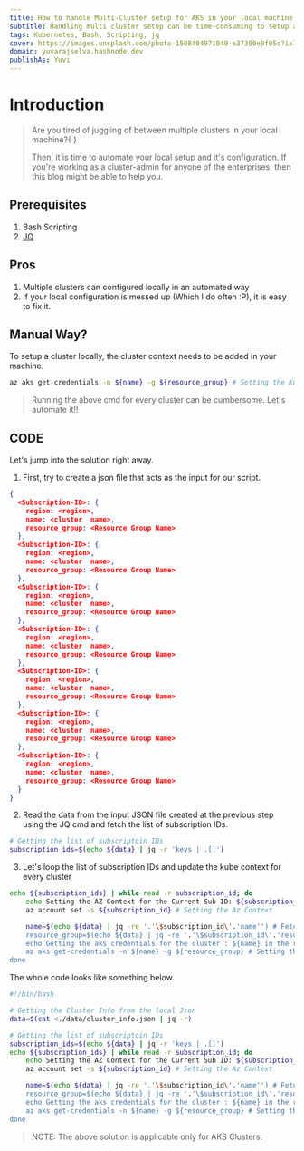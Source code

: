 ```yaml
---
title: How to handle Multi-Cluster setup for AKS in your local machine
subtitle: Handling multi cluster setup can be time-consuming to setup and this blog would make your job easier
tags: Kubernetes, Bash, Scripting, jq
cover: https://images.unsplash.com/photo-1508404971049-e37350e9f05c?ixlib=rb-4.0.3&ixid=MnwxMjA3fDB8MHxwaG90by1wYWdlfHx8fGVufDB8fHx8&auto=format&fit=crop&w=2148&q=80
domain: yuvarajselva.hashnode.dev 
publishAs: Yuvi
---
```


# Introduction

> Are you tired of juggling of between multiple clusters in your local
> machine?{ } 
>
> Then, it is time to automate your local setup and it's configuration. If you're
> working as a 
> cluster-admin
>  for anyone of the enterprises, then this blog might be able to help you.

## Prerequisites

1. Bash Scripting
2. [JQ](https://gist.github.com/olih/f7437fb6962fb3ee9fe95bda8d2c8fa4)

## Pros

1. Multiple clusters can configured locally in an automated way
2. If your local configuration is messed up (Which I do often :P), it is easy to fix it.

## Manual Way?

To setup a cluster locally, the cluster context needs to be added in your machine.

```sh
az aks get-credentials -n ${name} -g ${resource_group} # Setting the Kube Context
```

> Running the above cmd for every cluster can be cumbersome. Let's automate it!!

## CODE

Let's jump into the solution right away.

1. First, try to create a json file that acts as the input for our script.

```json
{
  <Subscription-ID>: {
    region: <region>,
    name: <cluster  name>,
    resource_group: <Resource Group Name>
  },
  <Subscription-ID>: {
    region: <region>,
    name: <cluster  name>,
    resource_group: <Resource Group Name>
  },
  <Subscription-ID>: {
    region: <region>,
    name: <cluster  name>,
    resource_group: <Resource Group Name>
  },
  <Subscription-ID>: {
    region: <region>,
    name: <cluster  name>,
    resource_group: <Resource Group Name>
  },
  <Subscription-ID>: {
    region: <region>,
    name: <cluster  name>,
    resource_group: <Resource Group Name>
  },
  <Subscription-ID>: {
    region: <region>,
    name: <cluster  name>,
    resource_group: <Resource Group Name>
  },
  <Subscription-ID>: {
    region: <region>,
    name: <cluster  name>,
    resource_group: <Resource Group Name>
  }
}
```

2. Read the data from the input JSON file created at the previous step using the JQ cmd and fetch the list of subscription IDs.

```sh
# Getting the list of subscriptoin IDs
subscription_ids=$(echo ${data} | jq -r 'keys | .[]')
```

3. Let's loop the list of subscription IDs and update the kube context for every cluster

```sh
echo ${subscription_ids} | while read -r subscription_id; do
    echo Setting the AZ Context for the Current Sub ID: ${subscription_id}
    az account set -s ${subscription_id} # Setting the Az Context

    name=$(echo ${data} | jq -re '.'\$subscription_id\'.'name'') # Fetching the Name of the Cluster
    resource_group=$(echo ${data} | jq -re '.'\$subscription_id\'.'resource_group'') # Fetching the name of the resource group
    echo Getting the aks credentials for the cluster : ${name} in the rg: ${resource_group}
    az aks get-credentials -n ${name} -g ${resource_group} # Setting the Kube Context
done
```

The whole code looks like something below.

```sh
#!/bin/bash

# Getting the Cluster Info from the local Json
data=$(cat <./data/cluster_info.json | jq -r)

# Getting the list of subscriptoin IDs
subscription_ids=$(echo ${data} | jq -r 'keys | .[]')
echo ${subscription_ids} | while read -r subscription_id; do
    echo Setting the AZ Context for the Current Sub ID: ${subscription_id}
    az account set -s ${subscription_id} # Setting the Az Context

    name=$(echo ${data} | jq -re '.'\$subscription_id\'.'name'') # Fetching the Name of the Cluster
    resource_group=$(echo ${data} | jq -re '.'\$subscription_id\'.'resource_group'') # Fetching the name of the resource group
    echo Getting the aks credentials for the cluster : ${name} in the rg: ${resource_group}
    az aks get-credentials -n ${name} -g ${resource_group} # Setting the Kube Context
done

```

> NOTE: The above solution is applicable only for AKS Clusters.
